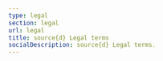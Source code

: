 ```yaml
---
type: legal
section: legal
url: legal
title: source{d} Legal terms
socialDescription: source{d} Legal terms.
---
```

